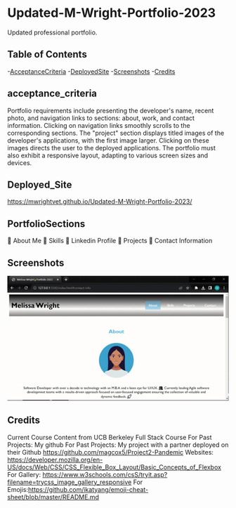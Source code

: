 # Updated-M-Wright-Portfolio-2023
Updated professional portfolio. 

## Table of Contents 
-[AcceptanceCriteria](#acceptance_criteria)
-[DeployedSite](#deployed_site)
-[Screenshots](#Sreenshots)
-[Credits](#Credits)

## acceptance_criteria
Portfolio requirements include presenting the developer's name, recent photo, and navigation links to sections: about, work, and contact information. Clicking on navigation links smoothly scrolls to the corresponding sections. The "project" section displays titled images of the developer's applications, with the first image larger. Clicking on these images directs the user to the deployed applications. The portfolio must also exhibit a responsive layout, adapting to various screen sizes and devices.

## Deployed_Site 

https://mwrightvet.github.io/Updated-M-Wright-Portfolio-2023/ 

## PortfolioSections
🌟 About Me
🌟 Skills 
🌟 Linkedin Profile 
🌟 Projects
🌟 Contact Information 
 
## Screenshots  

![PortfolioSite](assets/website.gif)


## Credits 
Current Course Content from UCB Berkeley Full Stack Course
For Past Projects: My github 
For Past Projects: My project with a partner deployed on their Github https://github.com/magcox5/Project2-Pandemic
Websites: https://developer.mozilla.org/en-US/docs/Web/CSS/CSS_Flexible_Box_Layout/Basic_Concepts_of_Flexbox 
For Gallery: https://www.w3schools.com/csS/tryit.asp?filename=trycss_image_gallery_responsive
For Emojis:https://github.com/ikatyang/emoji-cheat-sheet/blob/master/README.md 
